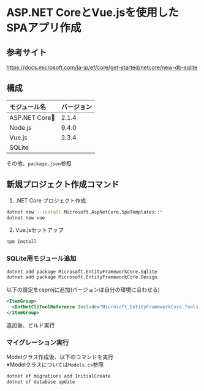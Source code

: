 # ASP.NET CoreとVue.jsを使用したSPAアプリ作成

## 参考サイト
https://docs.microsoft.com/ja-jp/ef/core/get-started/netcore/new-db-sqlite

## 構成

|モジュール名|バージョン|
|:-|:-|
|ASP.NET Core|2.1.4|
|Node.js|9.4.0|
|Vue.js|2.3.4|
|SQLite|

その他、`package.json`参照

## 新規プロジェクト作成コマンド

1. .NET Core プロジェクト作成

```bash
dotnet new --install Microsoft.AspNetCore.SpaTemplates::*
dotnet new vue
```

2. Vue.jsセットアップ
```bash
npm install
```

### SQLite用モジュール追加

```bash
dotnet add package Microsoft.EntityFrameworkCore.Sqlite
dotnet add package Microsoft.EntityFrameworkCore.Design
```

以下の設定をcsprojに追加(バージョンは自分の環境に合わせる)

```xml
<ItemGroup>
  <DotNetCliToolReference Include="Microsoft.EntityFrameworkCore.Tools.DotNet" Version="2.0.1" />
</ItemGroup>
```

追加後、ビルド実行

### マイグレーション実行

Modelクラス作成後、以下のコマンドを実行  
※Modelクラスについては`Models.cs`参照

```bash
dotnet ef migrations add InitialCreate
dotnet ef database update
```

